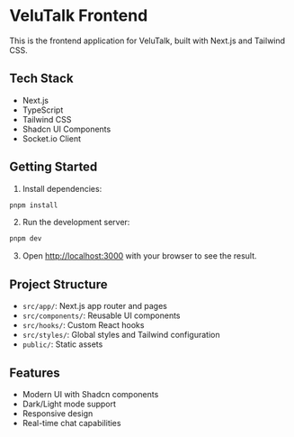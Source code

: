 # VeluTalk Frontend

This is the frontend application for VeluTalk, built with Next.js and Tailwind CSS.

## Tech Stack

- Next.js
- TypeScript
- Tailwind CSS
- Shadcn UI Components
- Socket.io Client

## Getting Started

1. Install dependencies:
```bash
pnpm install
```

2. Run the development server:
```bash
pnpm dev
```

3. Open [http://localhost:3000](http://localhost:3000) with your browser to see the result.

## Project Structure

- `src/app/`: Next.js app router and pages
- `src/components/`: Reusable UI components
- `src/hooks/`: Custom React hooks
- `src/styles/`: Global styles and Tailwind configuration
- `public/`: Static assets

## Features

- Modern UI with Shadcn components
- Dark/Light mode support
- Responsive design
- Real-time chat capabilities
